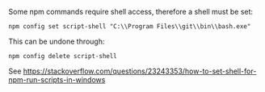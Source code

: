 Some npm commands require shell access, therefore a shell must be set:

```
npm config set script-shell "C:\\Program Files\\git\\bin\\bash.exe"
```

This can be undone through:
```
npm config delete script-shell
```

See https://stackoverflow.com/questions/23243353/how-to-set-shell-for-npm-run-scripts-in-windows